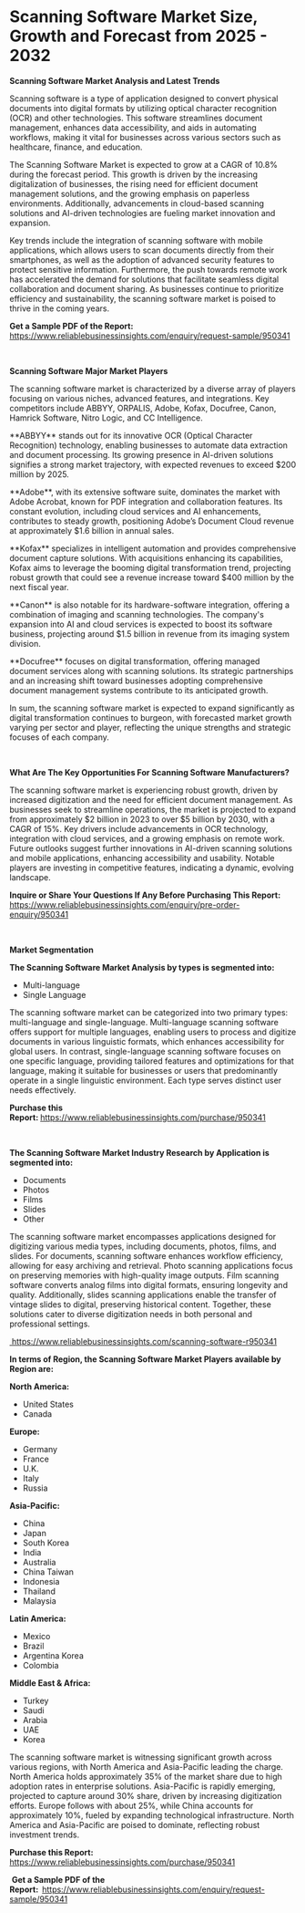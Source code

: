 <p><h1>Scanning Software Market Size, Growth and Forecast from 2025 - 2032</h1></p><p><strong>Scanning Software Market Analysis and Latest Trends</strong></p>
<p><p>Scanning software is a type of application designed to convert physical documents into digital formats by utilizing optical character recognition (OCR) and other technologies. This software streamlines document management, enhances data accessibility, and aids in automating workflows, making it vital for businesses across various sectors such as healthcare, finance, and education.</p><p>The Scanning Software Market is expected to grow at a CAGR of 10.8% during the forecast period. This growth is driven by the increasing digitalization of businesses, the rising need for efficient document management solutions, and the growing emphasis on paperless environments. Additionally, advancements in cloud-based scanning solutions and AI-driven technologies are fueling market innovation and expansion. </p><p>Key trends include the integration of scanning software with mobile applications, which allows users to scan documents directly from their smartphones, as well as the adoption of advanced security features to protect sensitive information. Furthermore, the push towards remote work has accelerated the demand for solutions that facilitate seamless digital collaboration and document sharing. As businesses continue to prioritize efficiency and sustainability, the scanning software market is poised to thrive in the coming years.</p></p>
<p><strong>Get a Sample PDF of the Report:&nbsp;</strong> <a href="https://www.reliablebusinessinsights.com/enquiry/request-sample/950341?utm_campaign=2808&utm_medium=2&utm_source=Github&utm_content=ia&utm_term=18042025&utm_id=scanning-software">https://www.reliablebusinessinsights.com/enquiry/request-sample/950341</a></p>
<p>&nbsp;</p>
<p><strong>Scanning Software Major Market Players</strong></p>
<p><p>The scanning software market is characterized by a diverse array of players focusing on various niches, advanced features, and integrations. Key competitors include ABBYY, ORPALIS, Adobe, Kofax, Docufree, Canon, Hamrick Software, Nitro Logic, and CC Intelligence.</p><p>**ABBYY** stands out for its innovative OCR (Optical Character Recognition) technology, enabling businesses to automate data extraction and document processing. Its growing presence in AI-driven solutions signifies a strong market trajectory, with expected revenues to exceed $200 million by 2025.</p><p>**Adobe**, with its extensive software suite, dominates the market with Adobe Acrobat, known for PDF integration and collaboration features. Its constant evolution, including cloud services and AI enhancements, contributes to steady growth, positioning Adobe’s Document Cloud revenue at approximately $1.6 billion in annual sales.</p><p>**Kofax** specializes in intelligent automation and provides comprehensive document capture solutions. With acquisitions enhancing its capabilities, Kofax aims to leverage the booming digital transformation trend, projecting robust growth that could see a revenue increase toward $400 million by the next fiscal year.</p><p>**Canon** is also notable for its hardware-software integration, offering a combination of imaging and scanning technologies. The company's expansion into AI and cloud services is expected to boost its software business, projecting around $1.5 billion in revenue from its imaging system division.</p><p>**Docufree** focuses on digital transformation, offering managed document services along with scanning solutions. Its strategic partnerships and an increasing shift toward businesses adopting comprehensive document management systems contribute to its anticipated growth.</p><p>In sum, the scanning software market is expected to expand significantly as digital transformation continues to burgeon, with forecasted market growth varying per sector and player, reflecting the unique strengths and strategic focuses of each company.</p></p>
<p>&nbsp;</p>
<p><strong>What Are The Key Opportunities For Scanning Software Manufacturers?</strong></p>
<p><p>The scanning software market is experiencing robust growth, driven by increased digitization and the need for efficient document management. As businesses seek to streamline operations, the market is projected to expand from approximately $2 billion in 2023 to over $5 billion by 2030, with a CAGR of 15%. Key drivers include advancements in OCR technology, integration with cloud services, and a growing emphasis on remote work. Future outlooks suggest further innovations in AI-driven scanning solutions and mobile applications, enhancing accessibility and usability. Notable players are investing in competitive features, indicating a dynamic, evolving landscape.</p></p>
<p><strong>Inquire or Share Your Questions If Any Before Purchasing This Report:</strong> <a href="https://www.reliablebusinessinsights.com/enquiry/pre-order-enquiry/950341?utm_campaign=2808&utm_medium=2&utm_source=Github&utm_content=ia&utm_term=18042025&utm_id=scanning-software">https://www.reliablebusinessinsights.com/enquiry/pre-order-enquiry/950341</a></p>
<p>&nbsp;</p>
<p><strong>Market Segmentation</strong></p>
<p><strong>The Scanning Software Market Analysis by types is segmented into:</strong></p>
<p><ul><li>Multi-language</li><li>Single Language</li></ul></p>
<p><p>The scanning software market can be categorized into two primary types: multi-language and single-language. Multi-language scanning software offers support for multiple languages, enabling users to process and digitize documents in various linguistic formats, which enhances accessibility for global users. In contrast, single-language scanning software focuses on one specific language, providing tailored features and optimizations for that language, making it suitable for businesses or users that predominantly operate in a single linguistic environment. Each type serves distinct user needs effectively.</p></p>
<p><strong>Purchase this Report:&nbsp;</strong><a href="https://www.reliablebusinessinsights.com/purchase/950341?utm_campaign=2808&utm_medium=2&utm_source=Github&utm_content=ia&utm_term=18042025&utm_id=scanning-software">https://www.reliablebusinessinsights.com/purchase/950341</a></p>
<p>&nbsp;</p>
<p><strong>The Scanning Software Market Industry Research by Application is segmented into:</strong></p>
<p><ul><li>Documents</li><li>Photos</li><li>Films</li><li>Slides</li><li>Other</li></ul></p>
<p><p>The scanning software market encompasses applications designed for digitizing various media types, including documents, photos, films, and slides. For documents, scanning software enhances workflow efficiency, allowing for easy archiving and retrieval. Photo scanning applications focus on preserving memories with high-quality image outputs. Film scanning software converts analog films into digital formats, ensuring longevity and quality. Additionally, slides scanning applications enable the transfer of vintage slides to digital, preserving historical content. Together, these solutions cater to diverse digitization needs in both personal and professional settings.</p></p>
<p><a href="https://www.reliablebusinessinsights.com/scanning-software-r950341?utm_campaign=2808&utm_medium=2&utm_source=Github&utm_content=ia&utm_term=18042025&utm_id=scanning-software">&nbsp;https://www.reliablebusinessinsights.com/scanning-software-r950341</a></p>
<p><strong>In terms of Region, the Scanning Software Market Players available by Region are:</strong></p>
<p>
    <p> <strong> North America: </strong>
        <ul>
            <li>United States</li>
            <li>Canada</li>
        </ul>
        </p> 
    <p> <strong> Europe: </strong>
        <ul>
            <li>Germany</li>
            <li>France</li>
            <li>U.K.</li>
            <li>Italy</li>
            <li>Russia</li>
        </ul>
        </p> 
    <p> <strong> Asia-Pacific: </strong>
        <ul>
            <li>China</li>
            <li>Japan</li>
            <li>South Korea</li>
            <li>India</li>
            <li>Australia</li>
            <li>China Taiwan</li>
            <li>Indonesia</li>
            <li>Thailand</li>
            <li>Malaysia</li>
        </ul>
        </p> 
    <p> <strong> Latin America: </strong>
        <ul>
            <li>Mexico</li>
            <li>Brazil</li>
            <li>Argentina Korea</li>
            <li>Colombia</li>
        </ul>
        </p> 
    <p> <strong> Middle East & Africa: </strong>
        <ul>
            <li>Turkey</li>
            <li>Saudi</li>
            <li>Arabia</li>
            <li>UAE</li>
            <li>Korea</li>
        </ul>
    </p>
    </p>
<p><p>The scanning software market is witnessing significant growth across various regions, with North America and Asia-Pacific leading the charge. North America holds approximately 35% of the market share due to high adoption rates in enterprise solutions. Asia-Pacific is rapidly emerging, projected to capture around 30% share, driven by increasing digitization efforts. Europe follows with about 25%, while China accounts for approximately 10%, fueled by expanding technological infrastructure. North America and Asia-Pacific are poised to dominate, reflecting robust investment trends.</p></p>
<p><strong>Purchase this Report: </strong><a href="https://www.reliablebusinessinsights.com/purchase/950341?utm_campaign=2808&utm_medium=2&utm_source=Github&utm_content=ia&utm_term=18042025&utm_id=scanning-software">https://www.reliablebusinessinsights.com/purchase/950341</a></p>
<p>&nbsp;<strong>Get a Sample PDF of the Report:&nbsp;&nbsp;</strong><a href="https://www.reliablebusinessinsights.com/enquiry/request-sample/950341?utm_campaign=2808&utm_medium=2&utm_source=Github&utm_content=ia&utm_term=18042025&utm_id=scanning-software">https://www.reliablebusinessinsights.com/enquiry/request-sample/950341</a></p>
<p><strong></strong></p>
<p><p></p><p></p><p></p></p>